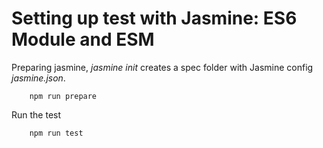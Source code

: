 # Setting up test with Jasmine: ES6 Module and ESM

Preparing jasmine, _jasmine init_ creates a spec folder with Jasmine config _jasmine.json_. 
    
        npm run prepare
        
Run the test 

        npm run test

